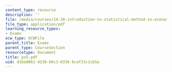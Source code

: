 ```yaml
---
content_type: resource
description: ''
file: /media/courses/14-30-introduction-to-statistical-method-in-economics-spring-2006/d1ba0062d23866c30336bcaf21c1cb5a_ps5.pdf
file_type: application/pdf
learning_resource_types:
- Exams
ocw_type: OCWFile
parent_title: Exams
parent_type: CourseSection
resourcetype: Document
title: ps5.pdf
uid: d1ba0062-d238-66c3-0336-bcaf21c1cb5a
---
```

